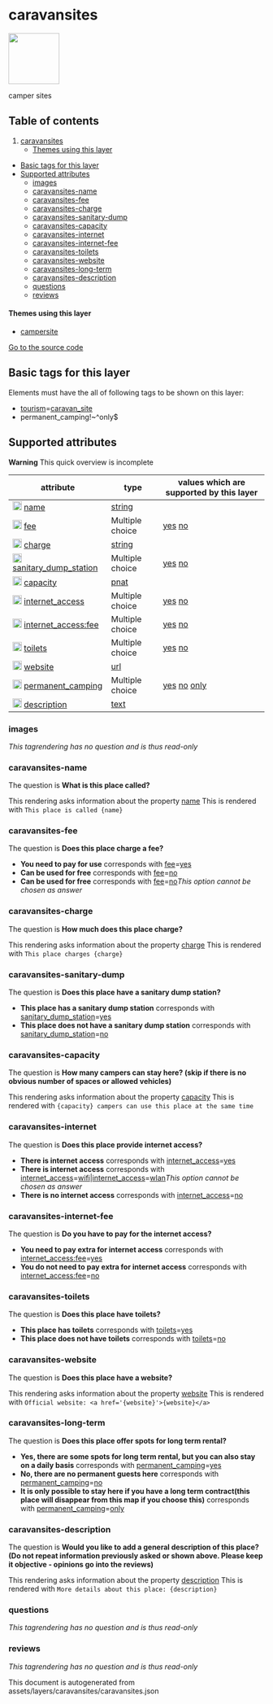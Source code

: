 

 caravansites 
==============



<img src='https://mapcomplete.osm.be/./assets/themes/campersite/caravan.svg' height="100px"> 

camper sites




## Table of contents

1. [caravansites](#caravansites)
      * [Themes using this layer](#themes-using-this-layer)
  - [Basic tags for this layer](#basic-tags-for-this-layer)
  - [Supported attributes](#supported-attributes)
    + [images](#images)
    + [caravansites-name](#caravansites-name)
    + [caravansites-fee](#caravansites-fee)
    + [caravansites-charge](#caravansites-charge)
    + [caravansites-sanitary-dump](#caravansites-sanitary-dump)
    + [caravansites-capacity](#caravansites-capacity)
    + [caravansites-internet](#caravansites-internet)
    + [caravansites-internet-fee](#caravansites-internet-fee)
    + [caravansites-toilets](#caravansites-toilets)
    + [caravansites-website](#caravansites-website)
    + [caravansites-long-term](#caravansites-long-term)
    + [caravansites-description](#caravansites-description)
    + [questions](#questions)
    + [reviews](#reviews)










#### Themes using this layer 





  - [campersite](https://mapcomplete.osm.be/campersite)


[Go to the source code](../assets/layers/caravansites/caravansites.json)



 Basic tags for this layer 
---------------------------



Elements must have the all of following tags to be shown on this layer:



  - <a href='https://wiki.openstreetmap.org/wiki/Key:tourism' target='_blank'>tourism</a>=<a href='https://wiki.openstreetmap.org/wiki/Tag:tourism%3Dcaravan_site' target='_blank'>caravan_site</a>
  - permanent_camping!~^only$




 Supported attributes 
----------------------



**Warning** This quick overview is incomplete



attribute | type | values which are supported by this layer
----------- | ------ | ------------------------------------------
[<img src='https://mapcomplete.osm.be/assets/svg/statistics.svg' height='18px'>](https://taginfo.openstreetmap.org/keys/name#values) [name](https://wiki.openstreetmap.org/wiki/Key:name) | [string](../SpecialInputElements.md#string) | 
[<img src='https://mapcomplete.osm.be/assets/svg/statistics.svg' height='18px'>](https://taginfo.openstreetmap.org/keys/fee#values) [fee](https://wiki.openstreetmap.org/wiki/Key:fee) | Multiple choice | [yes](https://wiki.openstreetmap.org/wiki/Tag:fee%3Dyes) [no](https://wiki.openstreetmap.org/wiki/Tag:fee%3Dno)
[<img src='https://mapcomplete.osm.be/assets/svg/statistics.svg' height='18px'>](https://taginfo.openstreetmap.org/keys/charge#values) [charge](https://wiki.openstreetmap.org/wiki/Key:charge) | [string](../SpecialInputElements.md#string) | 
[<img src='https://mapcomplete.osm.be/assets/svg/statistics.svg' height='18px'>](https://taginfo.openstreetmap.org/keys/sanitary_dump_station#values) [sanitary_dump_station](https://wiki.openstreetmap.org/wiki/Key:sanitary_dump_station) | Multiple choice | [yes](https://wiki.openstreetmap.org/wiki/Tag:sanitary_dump_station%3Dyes) [no](https://wiki.openstreetmap.org/wiki/Tag:sanitary_dump_station%3Dno)
[<img src='https://mapcomplete.osm.be/assets/svg/statistics.svg' height='18px'>](https://taginfo.openstreetmap.org/keys/capacity#values) [capacity](https://wiki.openstreetmap.org/wiki/Key:capacity) | [pnat](../SpecialInputElements.md#pnat) | 
[<img src='https://mapcomplete.osm.be/assets/svg/statistics.svg' height='18px'>](https://taginfo.openstreetmap.org/keys/internet_access#values) [internet_access](https://wiki.openstreetmap.org/wiki/Key:internet_access) | Multiple choice | [yes](https://wiki.openstreetmap.org/wiki/Tag:internet_access%3Dyes) [no](https://wiki.openstreetmap.org/wiki/Tag:internet_access%3Dno)
[<img src='https://mapcomplete.osm.be/assets/svg/statistics.svg' height='18px'>](https://taginfo.openstreetmap.org/keys/internet_access:fee#values) [internet_access:fee](https://wiki.openstreetmap.org/wiki/Key:internet_access:fee) | Multiple choice | [yes](https://wiki.openstreetmap.org/wiki/Tag:internet_access:fee%3Dyes) [no](https://wiki.openstreetmap.org/wiki/Tag:internet_access:fee%3Dno)
[<img src='https://mapcomplete.osm.be/assets/svg/statistics.svg' height='18px'>](https://taginfo.openstreetmap.org/keys/toilets#values) [toilets](https://wiki.openstreetmap.org/wiki/Key:toilets) | Multiple choice | [yes](https://wiki.openstreetmap.org/wiki/Tag:toilets%3Dyes) [no](https://wiki.openstreetmap.org/wiki/Tag:toilets%3Dno)
[<img src='https://mapcomplete.osm.be/assets/svg/statistics.svg' height='18px'>](https://taginfo.openstreetmap.org/keys/website#values) [website](https://wiki.openstreetmap.org/wiki/Key:website) | [url](../SpecialInputElements.md#url) | 
[<img src='https://mapcomplete.osm.be/assets/svg/statistics.svg' height='18px'>](https://taginfo.openstreetmap.org/keys/permanent_camping#values) [permanent_camping](https://wiki.openstreetmap.org/wiki/Key:permanent_camping) | Multiple choice | [yes](https://wiki.openstreetmap.org/wiki/Tag:permanent_camping%3Dyes) [no](https://wiki.openstreetmap.org/wiki/Tag:permanent_camping%3Dno) [only](https://wiki.openstreetmap.org/wiki/Tag:permanent_camping%3Donly)
[<img src='https://mapcomplete.osm.be/assets/svg/statistics.svg' height='18px'>](https://taginfo.openstreetmap.org/keys/description#values) [description](https://wiki.openstreetmap.org/wiki/Key:description) | [text](../SpecialInputElements.md#text) | 




### images 



_This tagrendering has no question and is thus read-only_





### caravansites-name 



The question is **What is this place called?**

This rendering asks information about the property  [name](https://wiki.openstreetmap.org/wiki/Key:name) 
This is rendered with `This place is called {name}`



### caravansites-fee 



The question is **Does this place charge a fee?**





  - **You need to pay for use** corresponds with <a href='https://wiki.openstreetmap.org/wiki/Key:fee' target='_blank'>fee</a>=<a href='https://wiki.openstreetmap.org/wiki/Tag:fee%3Dyes' target='_blank'>yes</a>
  - **Can be used for free** corresponds with <a href='https://wiki.openstreetmap.org/wiki/Key:fee' target='_blank'>fee</a>=<a href='https://wiki.openstreetmap.org/wiki/Tag:fee%3Dno' target='_blank'>no</a>
  - **Can be used for free** corresponds with <a href='https://wiki.openstreetmap.org/wiki/Key:fee' target='_blank'>fee</a>=<a href='https://wiki.openstreetmap.org/wiki/Tag:fee%3Dno' target='_blank'>no</a>_This option cannot be chosen as answer_




### caravansites-charge 



The question is **How much does this place charge?**

This rendering asks information about the property  [charge](https://wiki.openstreetmap.org/wiki/Key:charge) 
This is rendered with `This place charges {charge}`



### caravansites-sanitary-dump 



The question is **Does this place have a sanitary dump station?**





  - **This place has a sanitary dump station** corresponds with <a href='https://wiki.openstreetmap.org/wiki/Key:sanitary_dump_station' target='_blank'>sanitary_dump_station</a>=<a href='https://wiki.openstreetmap.org/wiki/Tag:sanitary_dump_station%3Dyes' target='_blank'>yes</a>
  - **This place does not have a sanitary dump station** corresponds with <a href='https://wiki.openstreetmap.org/wiki/Key:sanitary_dump_station' target='_blank'>sanitary_dump_station</a>=<a href='https://wiki.openstreetmap.org/wiki/Tag:sanitary_dump_station%3Dno' target='_blank'>no</a>




### caravansites-capacity 



The question is **How many campers can stay here? (skip if there is no obvious number of spaces or allowed vehicles)**

This rendering asks information about the property  [capacity](https://wiki.openstreetmap.org/wiki/Key:capacity) 
This is rendered with `{capacity} campers can use this place at the same time`



### caravansites-internet 



The question is **Does this place provide internet access?**





  - **There is internet access** corresponds with <a href='https://wiki.openstreetmap.org/wiki/Key:internet_access' target='_blank'>internet_access</a>=<a href='https://wiki.openstreetmap.org/wiki/Tag:internet_access%3Dyes' target='_blank'>yes</a>
  - **There is internet access** corresponds with <a href='https://wiki.openstreetmap.org/wiki/Key:internet_access' target='_blank'>internet_access</a>=<a href='https://wiki.openstreetmap.org/wiki/Tag:internet_access%3Dwifi' target='_blank'>wifi</a>|<a href='https://wiki.openstreetmap.org/wiki/Key:internet_access' target='_blank'>internet_access</a>=<a href='https://wiki.openstreetmap.org/wiki/Tag:internet_access%3Dwlan' target='_blank'>wlan</a>_This option cannot be chosen as answer_
  - **There is no internet access** corresponds with <a href='https://wiki.openstreetmap.org/wiki/Key:internet_access' target='_blank'>internet_access</a>=<a href='https://wiki.openstreetmap.org/wiki/Tag:internet_access%3Dno' target='_blank'>no</a>




### caravansites-internet-fee 



The question is **Do you have to pay for the internet access?**





  - **You need to pay extra for internet access** corresponds with <a href='https://wiki.openstreetmap.org/wiki/Key:internet_access:fee' target='_blank'>internet_access:fee</a>=<a href='https://wiki.openstreetmap.org/wiki/Tag:internet_access:fee%3Dyes' target='_blank'>yes</a>
  - **You do not need to pay extra for internet access** corresponds with <a href='https://wiki.openstreetmap.org/wiki/Key:internet_access:fee' target='_blank'>internet_access:fee</a>=<a href='https://wiki.openstreetmap.org/wiki/Tag:internet_access:fee%3Dno' target='_blank'>no</a>




### caravansites-toilets 



The question is **Does this place have toilets?**





  - **This place has toilets** corresponds with <a href='https://wiki.openstreetmap.org/wiki/Key:toilets' target='_blank'>toilets</a>=<a href='https://wiki.openstreetmap.org/wiki/Tag:toilets%3Dyes' target='_blank'>yes</a>
  - **This place does not have toilets** corresponds with <a href='https://wiki.openstreetmap.org/wiki/Key:toilets' target='_blank'>toilets</a>=<a href='https://wiki.openstreetmap.org/wiki/Tag:toilets%3Dno' target='_blank'>no</a>




### caravansites-website 



The question is **Does this place have a website?**

This rendering asks information about the property  [website](https://wiki.openstreetmap.org/wiki/Key:website) 
This is rendered with `Official website: <a href='{website}'>{website}</a>`



### caravansites-long-term 



The question is **Does this place offer spots for long term rental?**





  - **Yes, there are some spots for long term rental, but you can also stay on a daily basis** corresponds with <a href='https://wiki.openstreetmap.org/wiki/Key:permanent_camping' target='_blank'>permanent_camping</a>=<a href='https://wiki.openstreetmap.org/wiki/Tag:permanent_camping%3Dyes' target='_blank'>yes</a>
  - **No, there are no permanent guests here** corresponds with <a href='https://wiki.openstreetmap.org/wiki/Key:permanent_camping' target='_blank'>permanent_camping</a>=<a href='https://wiki.openstreetmap.org/wiki/Tag:permanent_camping%3Dno' target='_blank'>no</a>
  - **It is only possible to stay here if you have a long term contract(this place will disappear from this map if you choose this)** corresponds with <a href='https://wiki.openstreetmap.org/wiki/Key:permanent_camping' target='_blank'>permanent_camping</a>=<a href='https://wiki.openstreetmap.org/wiki/Tag:permanent_camping%3Donly' target='_blank'>only</a>




### caravansites-description 



The question is **Would you like to add a general description of this place? (Do not repeat information previously asked or shown above. Please keep it objective - opinions go into the reviews)**

This rendering asks information about the property  [description](https://wiki.openstreetmap.org/wiki/Key:description) 
This is rendered with `More details about this place: {description}`



### questions 



_This tagrendering has no question and is thus read-only_





### reviews 



_This tagrendering has no question and is thus read-only_

 

This document is autogenerated from assets/layers/caravansites/caravansites.json